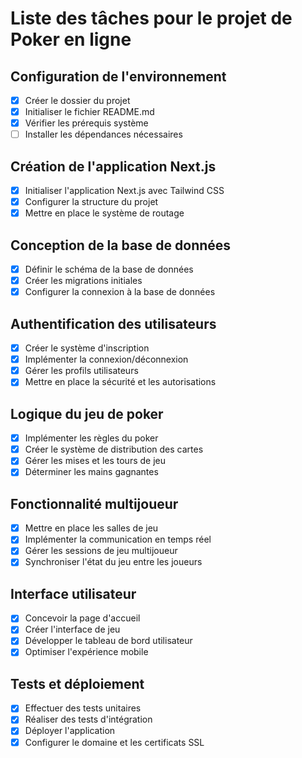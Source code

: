 # Liste des tâches pour le projet de Poker en ligne

## Configuration de l'environnement
- [x] Créer le dossier du projet
- [x] Initialiser le fichier README.md
- [x] Vérifier les prérequis système
- [ ] Installer les dépendances nécessaires

## Création de l'application Next.js
- [x] Initialiser l'application Next.js avec Tailwind CSS
- [x] Configurer la structure du projet
- [x] Mettre en place le système de routage

## Conception de la base de données
- [x] Définir le schéma de la base de données
- [x] Créer les migrations initiales
- [x] Configurer la connexion à la base de données

## Authentification des utilisateurs
- [x] Créer le système d'inscription
- [x] Implémenter la connexion/déconnexion
- [x] Gérer les profils utilisateurs
- [x] Mettre en place la sécurité et les autorisations

## Logique du jeu de poker
- [x] Implémenter les règles du poker
- [x] Créer le système de distribution des cartes
- [x] Gérer les mises et les tours de jeu
- [x] Déterminer les mains gagnantes

## Fonctionnalité multijoueur
- [x] Mettre en place les salles de jeu
- [x] Implémenter la communication en temps réel
- [x] Gérer les sessions de jeu multijoueur
- [x] Synchroniser l'état du jeu entre les joueurs

## Interface utilisateur
- [x] Concevoir la page d'accueil
- [x] Créer l'interface de jeu
- [x] Développer le tableau de bord utilisateur
- [x] Optimiser l'expérience mobile

## Tests et déploiement
- [x] Effectuer des tests unitaires
- [x] Réaliser des tests d'intégration
- [x] Déployer l'application
- [x] Configurer le domaine et les certificats SSL
